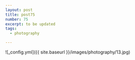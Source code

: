 ```yaml
---
layout: post
title: post75
number: 75
excerpt: to be updated
tags:
  - photography

---
```


![_config.yml]({{ site.baseurl }}/images/photography/13.jpg)